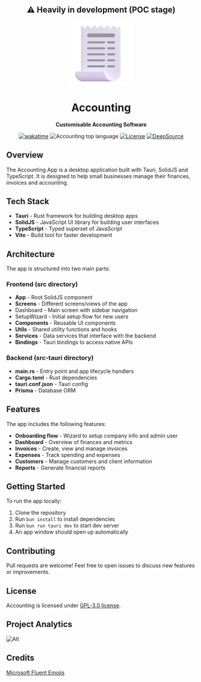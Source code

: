 <div align="center">

  <h2>⚠️ Heavily in development (POC stage)</h2>

  <img height="170x" src=".github/assets/icon.png" />

  <h1>Accounting</h1>

  <p>
    <strong>Customisable Accounting Software</strong>
  </p>

  <p>
    <!-- <a href="https://github.com/lnxcz/accounting/actions"><img alt="CI" src="https://img.shields.io/github/workflow/status/lnxcz/accounting/%F0%9F%94%A5%20CI/main?color=blue&label=%F0%9F%94%A5%20CI%20" /></a> -->
    <a href="https://wakatime.com/badge/user/5a193983-d8c2-4f90-acc2-b1f41cfe8941/project/4b8e9fbd-ea88-4f3b-8b83-776a85214bbc"><img src="https://wakatime.com/badge/user/5a193983-d8c2-4f90-acc2-b1f41cfe8941/project/4b8e9fbd-ea88-4f3b-8b83-776a85214bbc.svg" alt="wakatime"></a>
    <img alt="Accounting top language" src="https://img.shields.io/github/languages/top/lnxcz/accounting">
    <a href="https://opensource.org/licenses/Apache-2.0"><img alt="License" src="https://img.shields.io/github/license/lnxcz/accounting?color=blue" /></a>
    <a href="https://deepsource.io/gh/lnxcz/accounting/?ref=repository-badge}" target="_blank"><img alt="DeepSource" title="DeepSource" src="https://deepsource.io/gh/lnxcz/accounting.svg/?label=active+issues&show_trend=true&token=3xXa6npD95aic4uoRExbchlH"/></a>
  </p>
</div>


## Overview

The Accounting App is a desktop application built with Tauri, SolidJS and TypeScript. It is designed to help small businesses manage their finances, invoices and accounting.

## Tech Stack

- **Tauri** - Rust framework for building desktop apps 
- **SolidJS** - JavaScript UI library for building user interfaces
- **TypeScript** - Typed superset of JavaScript
- **Vite** - Build tool for faster development

## Architecture

The app is structured into two main parts:

### Frontend (src directory)

- **App** - Root SolidJS component 
- **Screens** - Different screens/views of the app
 - Dashboard - Main screen with sidebar navigation
 - SetupWizard - Initial setup flow for new users
- **Components** - Reusable UI components
- **Utils** - Shared utility functions and hooks
- **Services** - Data services that interface with the backend
- **Bindings** - Tauri bindings to access native APIs

### Backend (src-tauri directory)

- **main.rs** - Entry point and app lifecycle handlers
- **Cargo.toml** - Rust dependencies
- **tauri.conf.json** - Tauri config 
- **Prisma** - Database ORM

## Features

The app includes the following features:

- **Onboarding flow** - Wizard to setup company info and admin user
- **Dashboard** - Overview of finances and metrics
- **Invoices** - Create, view and manage invoices
- **Expenses** - Track spending and expenses
- **Customers** - Manage customers and client information
- **Reports** - Generate financial reports

## Getting Started

To run the app locally:

1. Clone the repository
2. Run `bun install` to install dependencies
3. Run `bun run tauri dev` to start dev server
4. An app window should open up automatically

## Contributing

Pull requests are welcome! Feel free to open issues to discuss new features or improvements.

## License

Accounting is licensed under [GPL-3.0 license](./LICENSE).

## Project Analytics

![Alt](https://repobeats.axiom.co/api/embed/d93a104357975a3d30a2e4d93b388c6fec7c9cf2.svg "Repobeats analytics image")

## Credits

[Microsoft Fluent Emojis](https://github.com/microsoft/fluentui-emoji)
